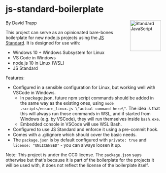 # js-standard-boilerplate

<a href="https://standardjs.com" style="float: right; padding: 0 0 20px 20px;"><img src="https://cdn.rawgit.com/feross/standard/master/sticker.svg" alt="Standard JavaScript" width="100" align="right"></a>

By David Trapp

This project can serve as an opinionated bare-bones boilerplate for new node.js projects using the [JS Standard](https://github.com/standard/standard). It is designed for use with:

* Windows 10 + Windows Subsystem for Linux
* VS Code in Windows
* node.js 10 in Linux (WSL)
* JS Standard

Features:

* Configured in a sensible configuration for Linux, but working well with VSCode in Windows.
  * In package.json, future npm script commands should be added in the same way as the existing ones, using `node .scripts/ensure_linux.js \"actual command here\"`. The idea is that this will always run those commands in WSL, and if started from Windows (e.g. by VSCode), they will run themselves inside `bash.exe`.
  * Embedded console in VSCode will use WSL Bash.
* Configured to use JS Standard and enforce it using a pre-commit hook.
* Comes with a .gitignore which should cover the basic needs.
* The `package.json` is by default configured with `private: true` and `license: "UNLICENSED"` - you can always loosen it up.

Note: This project is under the CC0 license. The `package.json` says otherwise but that's because it is part of the boilerplate for the projects it will be used with, it does not reflect the license of the boilerplate itself.
